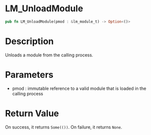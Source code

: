 # LM_UnloadModule

```rust
pub fn LM_UnloadModule(pmod : &lm_module_t) -> Option<()>
```

# Description

Unloads a module from the calling process.

# Parameters

- pmod : immutable reference to a valid module that is loaded in the calling process

# Return Value

On success, it returns `Some(())`. On failure, it returns `None`.


